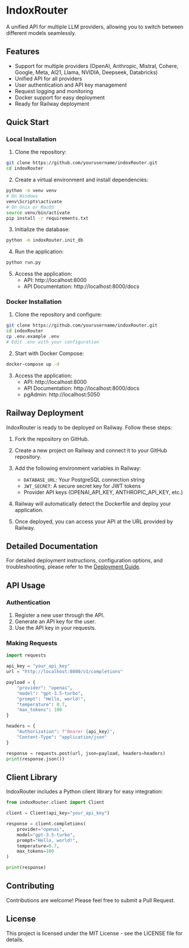 # IndoxRouter

A unified API for multiple LLM providers, allowing you to switch between different models seamlessly.

## Features

- Support for multiple providers (OpenAI, Anthropic, Mistral, Cohere, Google, Meta, AI21, Llama, NVIDIA, Deepseek, Databricks)
- Unified API for all providers
- User authentication and API key management
- Request logging and monitoring
- Docker support for easy deployment
- Ready for Railway deployment

## Quick Start

### Local Installation

1. Clone the repository:

```bash
git clone https://github.com/yourusername/indoxRouter.git
cd indoxRouter
```

2. Create a virtual environment and install dependencies:

```bash
python -m venv venv
# On Windows
venv\Scripts\activate
# On Unix or MacOS
source venv/bin/activate
pip install -r requirements.txt
```

3. Initialize the database:

```bash
python -m indoxRouter.init_db
```

4. Run the application:

```bash
python run.py
```

5. Access the application:
   - API: http://localhost:8000
   - API Documentation: http://localhost:8000/docs

### Docker Installation

1. Clone the repository and configure:

```bash
git clone https://github.com/yourusername/indoxRouter.git
cd indoxRouter
cp .env.example .env
# Edit .env with your configuration
```

2. Start with Docker Compose:

```bash
docker-compose up -d
```

3. Access the application:
   - API: http://localhost:8000
   - API Documentation: http://localhost:8000/docs
   - pgAdmin: http://localhost:5050

## Railway Deployment

IndoxRouter is ready to be deployed on Railway. Follow these steps:

1. Fork the repository on GitHub.

2. Create a new project on Railway and connect it to your GitHub repository.

3. Add the following environment variables in Railway:

   - `DATABASE_URL`: Your PostgreSQL connection string
   - `JWT_SECRET`: A secure secret key for JWT tokens
   - Provider API keys (OPENAI_API_KEY, ANTHROPIC_API_KEY, etc.)

4. Railway will automatically detect the Dockerfile and deploy your application.

5. Once deployed, you can access your API at the URL provided by Railway.

## Detailed Documentation

For detailed deployment instructions, configuration options, and troubleshooting, please refer to the [Deployment Guide](DEPLOYMENT_GUIDE.md).

## API Usage

### Authentication

1. Register a new user through the API.
2. Generate an API key for the user.
3. Use the API key in your requests.

### Making Requests

```python
import requests

api_key = "your_api_key"
url = "http://localhost:8000/v1/completions"

payload = {
    "provider": "openai",
    "model": "gpt-3.5-turbo",
    "prompt": "Hello, world!",
    "temperature": 0.7,
    "max_tokens": 100
}

headers = {
    "Authorization": f"Bearer {api_key}",
    "Content-Type": "application/json"
}

response = requests.post(url, json=payload, headers=headers)
print(response.json())
```

## Client Library

IndoxRouter includes a Python client library for easy integration:

```python
from indoxRouter.client import Client

client = Client(api_key="your_api_key")

response = client.completions(
    provider="openai",
    model="gpt-3.5-turbo",
    prompt="Hello, world!",
    temperature=0.7,
    max_tokens=100
)

print(response)
```

## Contributing

Contributions are welcome! Please feel free to submit a Pull Request.

## License

This project is licensed under the MIT License - see the LICENSE file for details.
